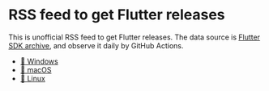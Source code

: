 # RSS feed to get Flutter releases

This is unofficial RSS feed to get Flutter releases.
The data source is <a href="https://docs.flutter.dev/release/archive">Flutter SDK archive</a>, and observe it daily by GitHub Actions.

- <a href="https://cordea.jp/flutter-release-rss/releases_windows.xml">:paperclip: Windows</a>
- <a href="https://cordea.jp/flutter-release-rss/releases_macos.xml">:paperclip: macOS</a>
- <a href="https://cordea.jp/flutter-release-rss/releases_linux.xml">:paperclip: Linux</a>
